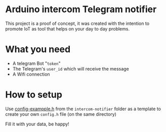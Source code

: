 # Arduino intercom Telegram notifier

This project is a proof of concept, it was created with the intention to promote IoT as tool that helps on your day to day problems.

# What you need

- A telegram Bot "`token`"
- The Telegram's `user_id` which will receive the message
- A Wifi connection

# How to setup

Use [config-exampple.h](/intercom-hotifier/config-exampple.h) from the `intercom-notifier` folder as a template to create your own `config.h` file (on the same directory)

Fill it with your data, be happy!